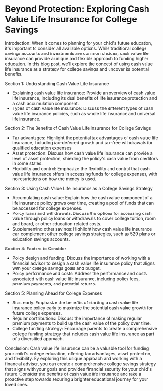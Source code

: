 # Beyond Protection: Exploring Cash Value Life Insurance for College Savings

Introduction:
When it comes to planning for your child's future education, it's important to consider all available options. While traditional college savings accounts and investments are common choices, cash value life insurance can provide a unique and flexible approach to funding higher education. In this blog post, we'll explore the concept of using cash value life insurance as a strategy for college savings and uncover its potential benefits.

Section 1: Understanding Cash Value Life Insurance

- Explaining cash value life insurance: Provide an overview of cash value life insurance, including its dual benefits of life insurance protection and a cash accumulation component.
- Types of cash value life insurance: Discuss the different types of cash value life insurance policies, such as whole life insurance and universal life insurance.

Section 2: The Benefits of Cash Value Life Insurance for College Savings

- Tax advantages: Highlight the potential tax advantages of cash value life insurance, including tax-deferred growth and tax-free withdrawals for qualified education expenses.
- Asset protection: Discuss how cash value life insurance can provide a level of asset protection, shielding the policy's cash value from creditors in some states.
- Flexibility and control: Emphasize the flexibility and control that cash value life insurance offers in accessing funds for college expenses, with no restrictions on how the money is used.

Section 3: Using Cash Value Life Insurance as a College Savings Strategy

- Accumulating cash value: Explain how the cash value component of a life insurance policy grows over time, creating a pool of funds that can be accessed for college expenses.
- Policy loans and withdrawals: Discuss the options for accessing cash value through policy loans or withdrawals to cover college tuition, room and board, or other education-related costs.
- Supplementing other savings: Highlight how cash value life insurance can complement other college savings strategies, such as 529 plans or education savings accounts.

Section 4: Factors to Consider

- Policy design and funding: Discuss the importance of working with a financial advisor to design a cash value life insurance policy that aligns with your college savings goals and budget.
- Policy performance and costs: Address the performance and costs associated with cash value life insurance, including policy fees, premium payments, and potential returns.

Section 5: Planning Ahead for College Expenses

- Start early: Emphasize the benefits of starting a cash value life insurance policy early to maximize the potential cash value growth for future college expenses.
- Regular contributions: Discuss the importance of making regular premium payments to build up the cash value of the policy over time.
- College funding strategy: Encourage parents to create a comprehensive college funding strategy that includes cash value life insurance as part of a diversified approach.

Conclusion:
Cash value life insurance can be a valuable tool for funding your child's college education, offering tax advantages, asset protection, and flexibility. By exploring this unique approach and working with a financial advisor, you can create a comprehensive college savings strategy that aligns with your goals and provides financial security for your child's future. Consider the benefits of cash value life insurance and take a proactive step towards securing a brighter educational journey for your loved ones.